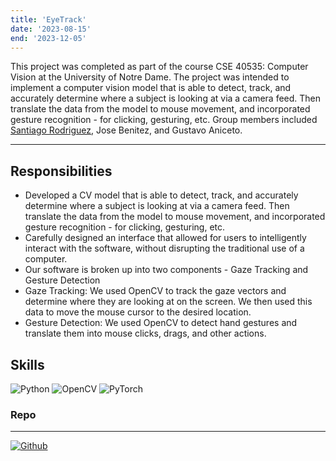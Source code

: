 ```yaml
---
title: 'EyeTrack'
date: '2023-08-15'
end: '2023-12-05'
---
```


This project was completed as part of the course CSE 40535: Computer Vision at the University of Notre Dame. The project was intended to implement a computer vision model that is able to detect, track, and accurately determine where a subject is looking at via a camera feed. Then translate the data from the model to mouse movement, and incorporated gesture recognition - for clicking, gesturing, etc. Group members included [Santiago Rodriguez](https:://github.com/svntii), Jose Benitez, and Gustavo Aniceto.

---

## Responsibilities

- Developed a CV model that is able to detect, track, and accurately determine where a subject is looking at via a camera feed. Then translate the data from the model to mouse movement, and incorporated gesture recognition - for clicking, gesturing, etc.
- Carefully designed an interface that allowed for users to intelligently interact with the software, without disrupting the traditional use of a computer.
- Our software is broken up into two components - Gaze Tracking and Gesture Detection
- Gaze Tracking: We used OpenCV to track the gaze vectors and determine where they are looking at on the screen. We then used this data to move the mouse cursor to the desired location. 
- Gesture Detection: We used OpenCV to detect hand gestures and translate them into mouse clicks, drags, and other actions.

## Skills

![Python][Python]
![OpenCV][OpenCV]
![PyTorch][PyTorch]


### Repo
---
[![Github](https://skillicons.dev/icons?i=github)](https://github.com/svntii/eyeTrack)


[OpenCV]: https://img.shields.io/badge/opencv-%23white.svg?style=for-the-badge&logo=opencv&logoColor=white
[Python]: https://img.shields.io/badge/Python-3776AB?style=for-the-badge&logo=python&logoColor=white
[PyTorch]: https://img.shields.io/badge/PyTorch-%23EE4C2C.svg?style=for-the-badge&logo=PyTorch&logoColor=white
